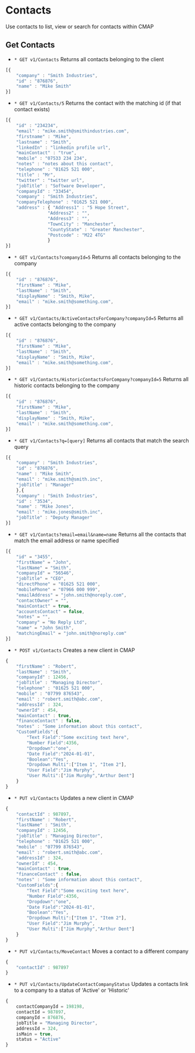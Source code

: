 # Contacts
Use contacts to list, view or search for contacts within CMAP

## Get Contacts
* `* GET v1/Contacts` Returns all contacts belonging to the client
```javascript
[{
	"company" : "Smith Industries",
	"id" : "876876",
	"name" : "Mike Smith"
}]
```

* `* GET v1/Contacts/5` Returns the contact with the matching id (if that contact exists)
```javascript
[{ 
	"id" : "234234",
	"email" : "mike.smith@smithindustries.com",
	"firstname" : "Mike",
	"lastname" : "Smith",
	"linkedIn" : "linkedin profile url",
	"mainContact" : "true",
	"mobile" : "07533 234 234",
	"notes" : "notes about this contact",
	"telephone" : "01625 521 000",
	"title" : "Mr",
	"twitter" : "twitter url",
	"jobTitle" : "Software Developer",
	"companyId" : "33454",
	"company" : "Smith Industries",
	"companyTelephone" : "01625 521 000",
	"address" : { "Address1" : "5 Hope Street",
				"Address2" : "",
				"Address3" : "",
				"TownCity" : "Manchester",
				"CountyState" : "Greater Manchester",
				"Postcode" : "M22 4TG" 
				}
}]
```

* `* GET v1/Contacts?companyId=5` Returns all contacts belonging to the company
```javascript
[{
	"id" : "876876",
	"firstName" : "Mike",
	"lastName" : "Smith",
	"displayName" : "Smith, Mike",
	"email" : "mike.smith@something.com",
}]
```

* `* GET v1/Contacts/ActiveContactsForCompany?companyId=5` Returns all active contacts belonging to the company
```javascript
[{
	"id" : "876876",
	"firstName" : "Mike",
	"lastName" : "Smith",
	"displayName" : "Smith, Mike",
	"email" : "mike.smith@something.com",
}]
```

* `* GET v1/Contacts/HistoricContactsForCompany?companyId=5` Returns all historic contacts belonging to the company
```javascript
[{
	"id" : "876876",
	"firstName" : "Mike",
	"lastName" : "Smith",
	"displayName" : "Smith, Mike",
	"email" : "mike.smith@something.com",
}]
```

* `* GET v1/Contacts?q=[query]` Returns all contacts that match the search query
```javascript
[{
	"company" : "Smith Industries",
	"id" : "876876",
	"name" : "Mike Smith",
	"email" : "mike.smith@smith.inc",
	"jobTitle" : "Manager"
	},{
	"company" : "Smith Industries",
	"id" : "3534",
	"name" : "Mike Jones",
	"email" : "mike.jones@smith.inc",
	"jobTitle" : "Deputy Manager"
}]
```

* `* GET v1/Contacts?email=email&name=name` Returns all the contacts that match the email address or name specified
```javascript
[{
 	"id" = "3455",
	"firstName" = "John",
	"lastName" = "Smith",
	"companyId" = "56546",
	"jobTitle" = "CEO",
	"directPhone" = "01625 521 000",
	"mobilePhone" = "07966 000 999",
	"emailAddress" = "john.smith@noreply.com",
	"contactOwner" = "",
	"mainContact" = true,
	"accountsContact" = false,
	"notes" = "",
	"company" = "No Reply Ltd",
	"name" = "John Smith",
	"matchingEmail" = "john.smith@noreply.com"
}]
```

* `* POST v1/Contacts` Creates a new client in CMAP
```javascript
{
	"firstName" : "Robert",
	"lastName" : "Smith",
	"companyId" : 12456,
	"jobTitle" : "Managing Director",
	"telephone" : "01625 521 000",
	"mobile" : "07799 876543",
	"email" : "robert.smith@abc.com",
	"addressId" : 324,
	"ownerId" : 454,
	"mainContact" : true,
	"financeContact" : false,
	"notes" : "Some information about this contact",
	"CustomFields":{
		"Text Field":"Some exciting text here",
		"Number Field":4356,
		"Dropdown":"one",
		"Date Field":"2024-01-01",
		"Boolean":"Yes",
		"Dropdown Multi":["Item 1", "Item 2"],
		"User Field":"Jim Murphy",
		"User Multi":["Jim Murphy","Arthur Dent"]
	}
}
```

* `* PUT v1/Contacts` Updates a new client in CMAP
```javascript
{
	"contactId" : 987897,
	"firstName" : "Robert",
	"lastName" : "Smith",
	"companyId" : 12456,
	"jobTitle" : "Managing Director",
	"telephone" : "01625 521 000",
	"mobile" : "07799 876543",
	"email" : "robert.smith@abc.com",
	"addressId" : 324,
	"ownerId" : 454,
	"mainContact" : true,
	"financeContact" : false,
	"notes" : "Some information about this contact",
	"CustomFields":{
		"Text Field":"Some exciting text here",
		"Number Field":4356,
		"Dropdown":"one",
		"Date Field":"2024-01-01",
		"Boolean":"Yes",
		"Dropdown Multi":["Item 1", "Item 2"],
		"User Field":"Jim Murphy",
		"User Multi":["Jim Murphy","Arthur Dent"]
	}
}
```

* `* PUT v1/Contacts/MoveContact` Moves a contact to a different company
```javascript
{
	"contactId" : 987897
}
```

* `* PUT v1/Contacts/UpdateContactCompanyStatus` Updates a contacts link to a company to a status of 'Active' or 'Historic'
```javascript
{
	contactCompanyId = 198198,
	contactId = 987897,
	companyId = 876876,
	jobTitle = "Managing Director",
	addressId = 324,
	isMain = true,
	status = "Active"
}
```
